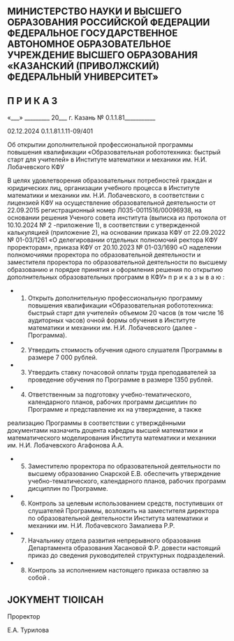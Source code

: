 <!-- image -->

## МИНИСТЕРСТВО НАУКИ И ВЫСШЕГО ОБРАЗОВАНИЯ РОССИЙСКОЙ ФЕДЕРАЦИИ ФЕДЕРАЛЬНОЕ ГОСУДАРСТВЕННОЕ АВТОНОМНОЕ ОБРАЗОВАТЕЛЬНОЕ УЧРЕЖДЕНИЕ ВЫСШЕГО ОБРАЗОВАНИЯ «КАЗАНСКИЙ (ПРИВОЛЖСКИЙ) ФЕДЕРАЛЬНЫЙ УНИВЕРСИТЕТ»

## П Р И К А З

«\_\_\_» \_\_\_\_\_\_\_\_\_ 20\_\_\_ г.                            Казань                            № 0.1.1.81\_\_\_\_\_\_\_\_\_\_\_

02.12.2024 0.1.1.81.1.11-09/401

Об открытии дополнительной профессиональной программы повышения квалификации «Образовательная робототехника: быстрый старт для учителей» в Институте математики и механики им. Н.И. Лобачевского КФУ

В  целях  удовлетворения  образовательных  потребностей  граждан  и  юридических лиц, организации учебного процесса в Институте математики и механики им. Н.И. Лобачевского, в соответствии с лицензией КФУ на осуществление образовательной деятельности от 22.09.2015 регистрационный номер Л035-0011516/00096938, на основании решения Ученого совета института (выписка из протокола от 10.10.2024 № 2 -приложение 1), в соответствии с утвержденной калькуляцией (приложение 2), на основании приказа КФУ от 22.09.2022 № 01-03/1261 «О делегировании отдельных полномочий ректора КФУ  проректорам», приказа КФУ  от 20.10.2023 № 01-03/1690 «О наделении полномочиями проректора по образовательной деятельности и заместителя проректора по образовательной деятельности по высшему образованию и порядке принятия и оформления решения по открытию дополнительных образовательных программ в КФУ» п р и к а з ы в а ю :

- 1. Открыть дополнительную профессиональную программу повышения квалификации  «Образовательная робототехника: быстрый старт для  учителей»  объемом 20 часов (в том числе 16 аудиторных  часов)  очной  формы  обучения  в Институте математики и механики им. Н.И. Лобачевского (далее - Программа).
- 2. Утвердить стоимость обучения одного слушателя Программы в размере 7 000 рублей.
- 3. Утвердить ставку почасовой оплаты труда преподавателей за проведение обучения по Программе в размере 1350 рублей.
- 4. Ответственным  за  подготовку учебно-тематического, календарного планов, рабочих программ дисциплин по Программе и представление их на утверждение, а также

реализацию Программы в соответствии с утверждёнными документами назначить доцента кафедры высшей математики и математического моделирования Института математики и механики им. Н.И. Лобачевского Агафонова А.А.

- 5. Заместителю проректора по образовательной деятельности по высшему образованию Снарской Е.В. обеспечить утверждение учебно-тематического, календарного планов, рабочих программ дисциплин по Программе.
- 6. Контроль  за  целевым  использованием  средств,  поступивших  от  слушателей Программы,  возложить  на  заместителя  директора  по  образовательной  деятельности Института математики и механики им. Н.И. Лобачевского Замалиева Р.Р.
- 7. Начальнику отдела развития непрерывного образования Департамента образования  Хасановой  Ф.Р.  довести  настоящий  приказ  до  сведения  руководителей структурных подразделений.
- 8. Контроль за исполнением настоящего приказа оставляю за собой .

## JOKYMEHT TIOIICAH

Проректор

Е.А. Турилова